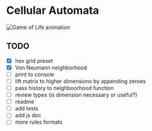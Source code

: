 # Cellular Automata

![Game of Life animation](https://upload.wikimedia.org/wikipedia/commons/e/e5/Gospers_glider_gun.gif)

## TODO

- [x] hex grid preset
- [x] Von Neumann neighborhood
- [ ] print to console
- [ ] lift matrix to higher dimensions by appending zeroes
- [ ] pass history to neighboorhood function
- [ ] review types (is dimension necessary or useful?)
- [ ] readme
- [ ] add tests
- [ ] add js doc
- [ ] more rules formats
